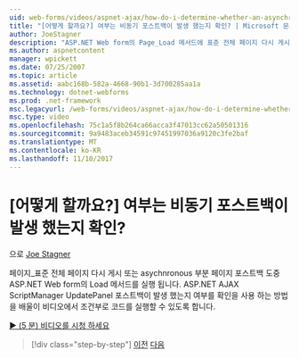 ```yaml
---
uid: web-forms/videos/aspnet-ajax/how-do-i-determine-whether-an-asynchronous-postback-has-occurred
title: "[어떻게 할까요?] 여부는 비동기 포스트백이 발생 했는지 확인? | Microsoft 문서"
author: JoeStagner
description: "ASP.NET Web form의 Page_Load 메서드에 표준 전체 페이지 다시 게시 또는 asychnronous 부분 페이지 포스트백 하는 동안 실행 됩니다. 이 비디오..."
ms.author: aspnetcontent
manager: wpickett
ms.date: 07/25/2007
ms.topic: article
ms.assetid: aabc168b-582a-4668-90b1-3d700285aa1a
ms.technology: dotnet-webforms
ms.prod: .net-framework
msc.legacyurl: /web-forms/videos/aspnet-ajax/how-do-i-determine-whether-an-asynchronous-postback-has-occurred
msc.type: video
ms.openlocfilehash: 75c1a5f8b264ca66acca3f47013cc62a50501316
ms.sourcegitcommit: 9a9483aceb34591c97451997036a9120c3fe2baf
ms.translationtype: MT
ms.contentlocale: ko-KR
ms.lasthandoff: 11/10/2017
---
```

<a name="how-do-i-determine-whether-an-asynchronous-postback-has-occurred"></a>[어떻게 할까요?] 여부는 비동기 포스트백이 발생 했는지 확인?
====================
으로 [Joe Stagner](https://github.com/JoeStagner)

페이지\_표준 전체 페이지 다시 게시 또는 asychnronous 부분 페이지 포스트백 도중 ASP.NET Web form의 Load 메서드를 실행 됩니다. ASP.NET AJAX ScriptManager UpdatePanel 포스트백이 발생 했는지 여부를 확인을 사용 하는 방법을 배울이 비디오에서 조건부로 코드를 실행할 수 있도록 합니다.

[&#9654; (5 분) 비디오를 시청 하세요](https://channel9.msdn.com/Blogs/ASP-NET-Site-Videos/how-do-i-determine-whether-an-asynchronous-postback-has-occurred)

>[!div class="step-by-step"]
[이전](how-do-i-use-javascript-to-refresh-an-aspnet-ajax-updatepanel.md)
[다음](how-do-i-use-the-conditional-updatemode-of-the-updatepanel.md)
